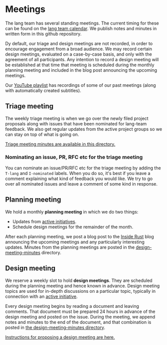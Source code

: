 # Meetings

The lang team has several standing meetings. The current timing for these
can be found on the [lang team calendar](./calendar.html). We
publish notes and minutes in written form in this github
repository.

Dy default, our triage and design meetings are not recorded, in order to
encourage engagement from a broad audience. We may record certain design
meetings, evaluated on a case-by-case basis, and only with the agreement of all
participants. Any intention to record a design meeting will be established at
that time that meeting is scheduled during the monthly planning meeting and
included in the blog post announcing the upcoming meetings.

Our [YouTube playlist] has recordings of some of our past meetings
(along with automatically created subtitles).

[youtube playlist]: https://www.youtube.com/playlist?list=PL85XCvVPmGQg-gYy7R6a_Y91oQLdsbSpa

## Triage meeting

The weekly triage meeting is when we go over the newly filed project
proposals along with issues that have been nominated for lang-team
feedback. We also get regular updates from the active project groups
so we can stay on top of what is going on.

[Triage meeting minutes are available in this directory.][tmm]

[tmm]: https://github.com/rust-lang/lang-team/tree/master/minutes

### Nominating an issue, PR, RFC etc for the triage meeting

You can nominate an issue/PR/RFC etc for the triage meeting by adding
the `T-lang` and `I-nominated` labels. When you do so, it's best if
you leave a comment explaining what kind of feedback you would
like. We try to go over all nominated issues and leave a comment
of some kind in response.

## Planning meeting

We hold a monthly **planning meeting** in which we do two things:

- Updates from [active initiatives](./initiatives.md).
- Schedule design meetings for the remainder of the month.

After each planning meeting, we post a blog post to the [Inside Rust](https://blog.rust-lang.org/inside-rust/)
blog announcing the upcoming meetings and any particularly interesting updates.
Minutes from the planning meetings are posted in the [design-meeting-minutes][dnm] directory.

## Design meeting

We reserve a weekly slot to hold **design meetings**. They are scheduled during
the planning meeting and hence known in advance. Design
meeting topics are used for in-depth discussions on a particular
topic, typically in connection with an [active initiative](./initiatives.md).

Every design meeting begins by reading a document and leaving comments. That document
must be prepared 24 hours in advance of the design meeting and posted on the issue.
During the meeting, we append notes and minutes to the end of the document, and
that combination is posted in [the design-meeting-minutes directory][dnm].

[dnm]: https://github.com/rust-lang/lang-team/tree/master/design-meeting-minutes

[Instructions for proposing a design meeting are here.](./how_to/design_meeting.md)
